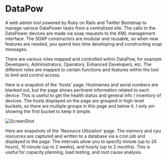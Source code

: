 DataPow
=======

A web admin tool powered by Ruby on Rails and Twitter Bootstrap to manage various DataPower tasks from a centralized site. The calls to the DataPower devices are made via soap requests to the XML management interface. The SOAP constructors are modular and reusable, so when new features are needed, you spend less time developing and constructing soap messages.

There are various roles mapped and controlled within DataPow, for example Developers, Administrators, Operators, Enhanced Developers, etc. The different roles are mapped to certain functions and features within the tool to limit and control access.

Here is a snapshot of the 'hosts' page. Hostnames and serial numbers are blanked out, but the page shows pertinent information related to each device. This is useful to get the health status and general info / inventory of devices. The hosts displayed on the page are grouped in high-level buckets, so there are multiple groups in this page and below it. I only am showing the first bucket to keep it simple.

![ScreenShot](DataPow/master/images/hosts2.png)

Here are snapshots of the 'Resource Utlization' page. The memory and cpu resources are captured and written to a database via a cron job and displayed to the page. The intervals allow you to specify minute (up to 24 hours), 10 minute (up to 2 weeks), and hourly (up to 2 months). This is useful for capacity planning, load testing, and root cause analysis.
